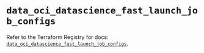 # `data_oci_datascience_fast_launch_job_configs`

Refer to the Terraform Registry for docs: [`data_oci_datascience_fast_launch_job_configs`](https://registry.terraform.io/providers/hashicorp/oci/7.19.0/docs/data-sources/datascience_fast_launch_job_configs).
